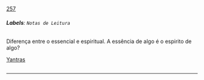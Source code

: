 [257](https://github.com/guilhermeprokisch/ideias/issues/257) 
###### **Labels**: `Notas de Leitura`



Diferença entre o essencial e espiritual. A essência de algo é o espirito de algo?


[Yantras](Yantras) 


![]()

-------------------------------------------------------------------------------


